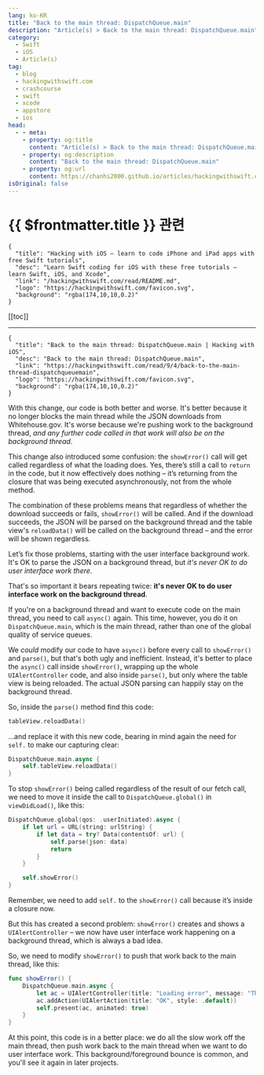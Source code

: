 ```yaml
---
lang: ko-KR
title: "Back to the main thread: DispatchQueue.main"
description: "Article(s) > Back to the main thread: DispatchQueue.main"
category:
  - Swift
  - iOS
  - Article(s)
tag: 
  - blog
  - hackingwithswift.com
  - crashcourse
  - swift
  - xcode
  - appstore
  - ios  
head:
  - - meta:
    - property: og:title
      content: "Article(s) > Back to the main thread: DispatchQueue.main"
    - property: og:description
      content: "Back to the main thread: DispatchQueue.main"
    - property: og:url
      content: https://chanhi2000.github.io/articles/hackingwithswift.com/read/09/04-back-to-the-main-thread-dispatchqueuemain.html
isOriginal: false
---
```


# {{ $frontmatter.title }} 관련

```component VPCard
{
  "title": "Hacking with iOS – learn to code iPhone and iPad apps with free Swift tutorials",
  "desc": "Learn Swift coding for iOS with these free tutorials – learn Swift, iOS, and Xcode",
  "link": "/hackingwithswift.com/read/README.md",
  "logo": "https://hackingwithswift.com/favicon.svg",
  "background": "rgba(174,10,10,0.2)"
}
```

[[toc]]

---

```component VPCard
{
  "title": "Back to the main thread: DispatchQueue.main | Hacking with iOS",
  "desc": "Back to the main thread: DispatchQueue.main",
  "link": "https://hackingwithswift.com/read/9/4/back-to-the-main-thread-dispatchqueuemain",
  "logo": "https://hackingwithswift.com/favicon.svg",
  "background": "rgba(174,10,10,0.2)"
}
```

<VidStack src="youtube/8Q7JNnPBvXw" />

With this change, our code is both better and worse. It's better because it no longer blocks the main thread while the JSON downloads from Whitehouse.gov. It's worse because we're pushing work to the background thread, *and any further code called in that work will also be on the background thread*.

This change also introduced some confusion: the `showError()` call will get called regardless of what the loading does. Yes, there’s still a call to `return` in the code, but it now effectively does nothing – it’s returning from the closure that was being executed asynchronously, not from the whole method.

The combination of these problems means that regardless of whether the download succeeds or fails, `showError()` will be called. And if the download succeeds, the JSON will be parsed on the background thread and the table view's `reloadData()` will be called on the background thread – and the error will be shown regardless.

Let’s fix those problems, starting with the user interface background work. It's OK to parse the JSON on a background thread, but *it's never OK to do user interface work there*.

That's so important it bears repeating twice: **it's never OK to do user interface work on the background thread**.

If you're on a background thread and want to execute code on the main thread, you need to call `async()` again. This time, however, you do it on `DispatchQueue.main`, which is the main thread, rather than one of the global quality of service queues. 

We *could* modify our code to have `async()` before every call to `showError()` and `parse()`, but that's both ugly and inefficient. Instead, it's better to place the `async()` call inside `showError()`, wrapping up the whole `UIAlertController` code, and also inside `parse()`, but only where the table view is being reloaded. The actual JSON parsing can happily stay on the background thread.

So, inside the `parse()` method find this code:

```swift
tableView.reloadData()
```

…and replace it with this new code, bearing in mind again the need for `self.` to make our capturing clear:

```swift
DispatchQueue.main.async {
    self.tableView.reloadData()
}
```

To stop `showError()` being called regardless of the result of our fetch call, we need to move it inside the call to `DispatchQueue.global()` in `viewDidLoad()`, like this:

```swift
DispatchQueue.global(qos: .userInitiated).async {
    if let url = URL(string: urlString) {
        if let data = try? Data(contentsOf: url) {
            self.parse(json: data)
            return
        }
    }

    self.showError()
}
```

Remember, we need to add `self.` to the `showError()` call because it’s inside a closure now.

But this has created a second problem: `showError()` creates and shows a `UIAlertController` – we now have user interface work happening on a background thread, which is always a bad idea.

So, we need to modify `showError()` to push that work back to the main thread, like this:

```swift
func showError() {
    DispatchQueue.main.async {
        let ac = UIAlertController(title: "Loading error", message: "There was a problem loading the feed; please check your connection and try again.", preferredStyle: .alert)
        ac.addAction(UIAlertAction(title: "OK", style: .default))
        self.present(ac, animated: true)
    }
}
```

At this point, this code is in a better place: we do all the slow work off the main thread, then push work back to the main thread when we want to do user interface work. This background/foreground bounce is common, and you'll see it again in later projects.

